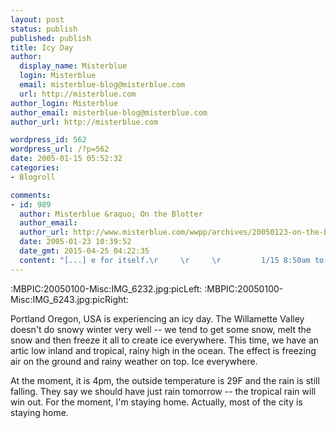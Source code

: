 ```yaml
---
layout: post
status: publish
published: publish
title: Icy Day
author:
  display_name: Misterblue
  login: Misterblue
  email: misterblue-blog@misterblue.com
  url: http://misterblue.com
author_login: Misterblue
author_email: misterblue-blog@misterblue.com
author_url: http://misterblue.com

wordpress_id: 562
wordpress_url: /?p=562
date: 2005-01-15 05:52:32
categories:
- Blogroll

comments:
- id: 989
  author: Misterblue &raquo; On the Blotter
  author_email: 
  author_url: http://www.misterblue.com/wwpp/archives/20050123-on-the-blotter
  date: 2005-01-23 10:39:52
  date_gmt: 2015-04-25 04:22:35
  content: "[...] e for itself.\r     \r     \r         1/15 8:50am to 1/16 2:01am\r         Exactly 40\r         <a href=\"http://www.misterblue.com/wwpp/archives/20050115-icy-day\">weather-related</a>\r         mishaps\r         were reported during this period.\r         Six [...]"
---
```

:MBPIC:20050100-Misc:IMG_6232.jpg:picLeft:
:MBPIC:20050100-Misc:IMG_6243.jpg:picRight:
<p>
Portland Oregon, USA is experiencing an icy day.
The Willamette Valley doesn't do snowy winter very well -- we tend to get some snow, melt the snow and then freeze it all to create ice everywhere.
This time, we have an artic low inland and tropical, rainy high in the ocean.
The effect is freezing air on the ground and rainy weather on top.
Ice everywhere.
</p>
<p>
At the moment, it is 4pm, the outside temperature is 29F and the rain is still falling.
They say we should have just rain tomorrow -- the tropical rain will win out.
For the moment, I'm staying home.
Actually, most of the city is staying home.
</p>
